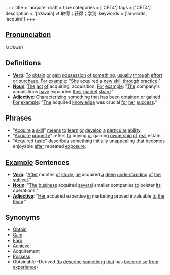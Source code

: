 +++
title = 'acquire'
draft = true
categories = ['CET4']
tags = ['CET4']
description = '[əˈkwaiə] vt.取得；获得；学到'
keywords = ['ai words', 'acquire']
+++

## [Pronunciation](/en/post/pronunciation/)
/acˈkwɪr/

## Definitions
- **[Verb](/en/post/verb/)**: [To](/en/post/to/) [obtain](/en/post/obtain/) [or](/en/post/or/) [gain](/en/post/gain/) [possession](/en/post/possession/) [of](/en/post/of/) [something](/en/post/something/), [usually](/en/post/usually/) [through](/en/post/through/) [effort](/en/post/effort/) [or](/en/post/or/) [purchase](/en/post/purchase/). [For](/en/post/for/) [example](/en/post/example/): "[She](/en/post/she/) acquired [a](/en/post/a/) [new](/en/post/new/) [skill](/en/post/skill/) [through](/en/post/through/) [practice](/en/post/practice/)."
- **[Noun](/en/post/noun/)**: [The](/en/post/the/) [act](/en/post/act/) [of](/en/post/of/) acquiring; acquisition. [For](/en/post/for/) [example](/en/post/example/): "[The](/en/post/the/) company's acquisitions [have](/en/post/have/) expanded [their](/en/post/their/) [market](/en/post/market/) [share](/en/post/share/)."
- **[Adjective](/en/post/adjective/)**: Characterizing [something](/en/post/something/) [that](/en/post/that/) has been obtained [or](/en/post/or/) gained. [For](/en/post/for/) [example](/en/post/example/): "[The](/en/post/the/) acquired [knowledge](/en/post/knowledge/) was crucial [for](/en/post/for/) [her](/en/post/her/) [success](/en/post/success/)."

## Phrases
- "[Acquire](/en/post/acquire/) [a](/en/post/a/) [skill](/en/post/skill/)" [means](/en/post/means/) [to](/en/post/to/) [learn](/en/post/learn/) [or](/en/post/or/) [develop](/en/post/develop/) [a](/en/post/a/) [particular](/en/post/particular/) [ability](/en/post/ability/).
- "[Acquire](/en/post/acquire/) [property](/en/post/property/)" refers [to](/en/post/to/) buying [or](/en/post/or/) gaining [ownership](/en/post/ownership/) [of](/en/post/of/) [real](/en/post/real/) estate.
- "Acquired [taste](/en/post/taste/)" describes [something](/en/post/something/) initially unappealing [that](/en/post/that/) becomes enjoyable [after](/en/post/after/) repeated [exposure](/en/post/exposure/).

## [Example](/en/post/example/) Sentences
- **[Verb](/en/post/verb/)**: "[After](/en/post/after/) months [of](/en/post/of/) [study](/en/post/study/), [he](/en/post/he/) acquired [a](/en/post/a/) [deep](/en/post/deep/) [understanding](/en/post/understanding/) [of](/en/post/of/) [the](/en/post/the/) [subject](/en/post/subject/)."
- **[Noun](/en/post/noun/)**: "[The](/en/post/the/) [business](/en/post/business/) acquired [several](/en/post/several/) smaller companies [to](/en/post/to/) bolster [its](/en/post/its/) operations."
- **[Adjective](/en/post/adjective/)**: "[Her](/en/post/her/) acquired expertise [in](/en/post/in/) marketing proved invaluable [to](/en/post/to/) [the](/en/post/the/) [team](/en/post/team/)."

## Synonyms
- [Obtain](/en/post/obtain/)
- [Gain](/en/post/gain/)
- [Earn](/en/post/earn/)
- [Achieve](/en/post/achieve/)
- Acquirement
- [Possess](/en/post/possess/)
- Obtainable
-Derived ([to](/en/post/to/) [describe](/en/post/describe/) [something](/en/post/something/) [that](/en/post/that/) has [become](/en/post/become/) [so](/en/post/so/) [from](/en/post/from/) [experience](/en/post/experience/))
